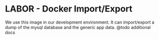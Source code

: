 # LABOR - Docker Import/Export
We use this image in our development environment. It can import/export a dump of the mysql database and the generic app data.
@todo additional docs